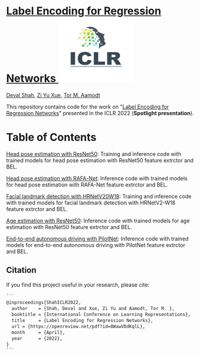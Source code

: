 # [Label Encoding for Regression Networks <img src="images/iclr-logo.png" width=200>](https://openreview.net/pdf?id=8WawVDdKqlL)

[Deval Shah](https://www.linkedin.com/in/deval-shah-91485867/), [Zi Yu Xue](), [Tor M. Aamodt](https://www.ece.ubc.ca/~aamodt/)

This repository contains code for the work on "[Label Encoding for Regression Networks](https://openreview.net/pdf?id=8WawVDdKqlL)"  presented in the ICLR 2022 (**Spotlight presentation**). 

Table of Contents
=================

[Head pose estimation with ResNet50](hpe_resnet50): Training and inference code with trained models for head pose estimation with ResNet50 feature extrctor and BEL. 

[Head pose estimation with RAFA-Net](hpe_rafanet): Inference code with trained models for head pose estimation with RAFA-Net feature extrctor and BEL. 

[Facial landmark detection with HRNetV20W18](facial_detection): Training and inference code with trained models for facial landmark detection with HRNetV2-W18 feature extrctor and BEL. 

[Age estimation with ResNet50](age_estimation): Inference code with trained models for age estimation with ResNet50 feature extrctor and BEL. 

[End-to-end autonomous driving with PilotNet](pilotnet): Inference code with trained models for end-to-end autonomous driving with PilotNet feature extrctor and BEL. 

## Citation

If you find this project useful in your research, please cite:

```
​```
@inproceedings{ShahICLR2022,
  author    = {Shah, Deval and Xue, Zi Yu and Aamodt, Tor M. },
  booktitle = {International Conference on Learning Representations},
  title     = {Label Encoding for Regression Networks},
  url = {https://openreview.net/pdf?id=8WawVDdKqlL},
  month     = {April},
  year      = {2022},
}
​```
```
